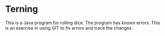 # Terning
This is a Java program for rolling dice.
The program has known errors. This is an exercise in using GIT to fix errors and trace the changes.
